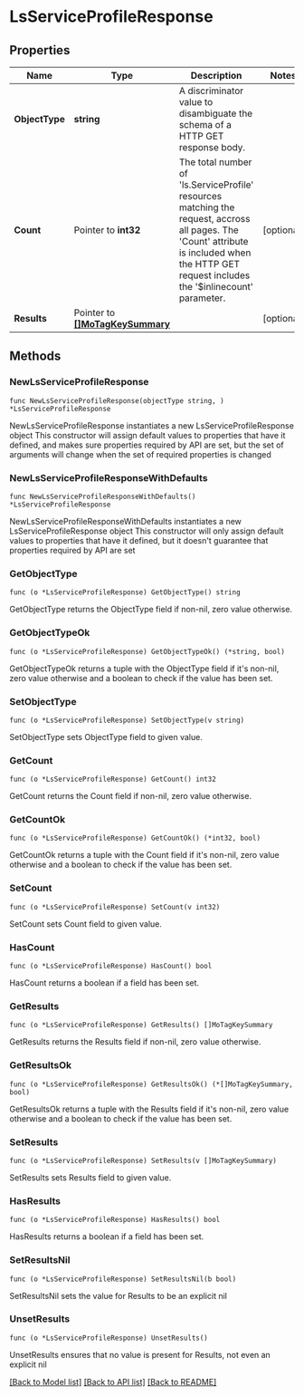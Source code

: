 # LsServiceProfileResponse

## Properties

Name | Type | Description | Notes
------------ | ------------- | ------------- | -------------
**ObjectType** | **string** | A discriminator value to disambiguate the schema of a HTTP GET response body. | 
**Count** | Pointer to **int32** | The total number of &#39;ls.ServiceProfile&#39; resources matching the request, accross all pages. The &#39;Count&#39; attribute is included when the HTTP GET request includes the &#39;$inlinecount&#39; parameter. | [optional] 
**Results** | Pointer to [**[]MoTagKeySummary**](MoTagKeySummary.md) |  | [optional] 

## Methods

### NewLsServiceProfileResponse

`func NewLsServiceProfileResponse(objectType string, ) *LsServiceProfileResponse`

NewLsServiceProfileResponse instantiates a new LsServiceProfileResponse object
This constructor will assign default values to properties that have it defined,
and makes sure properties required by API are set, but the set of arguments
will change when the set of required properties is changed

### NewLsServiceProfileResponseWithDefaults

`func NewLsServiceProfileResponseWithDefaults() *LsServiceProfileResponse`

NewLsServiceProfileResponseWithDefaults instantiates a new LsServiceProfileResponse object
This constructor will only assign default values to properties that have it defined,
but it doesn't guarantee that properties required by API are set

### GetObjectType

`func (o *LsServiceProfileResponse) GetObjectType() string`

GetObjectType returns the ObjectType field if non-nil, zero value otherwise.

### GetObjectTypeOk

`func (o *LsServiceProfileResponse) GetObjectTypeOk() (*string, bool)`

GetObjectTypeOk returns a tuple with the ObjectType field if it's non-nil, zero value otherwise
and a boolean to check if the value has been set.

### SetObjectType

`func (o *LsServiceProfileResponse) SetObjectType(v string)`

SetObjectType sets ObjectType field to given value.


### GetCount

`func (o *LsServiceProfileResponse) GetCount() int32`

GetCount returns the Count field if non-nil, zero value otherwise.

### GetCountOk

`func (o *LsServiceProfileResponse) GetCountOk() (*int32, bool)`

GetCountOk returns a tuple with the Count field if it's non-nil, zero value otherwise
and a boolean to check if the value has been set.

### SetCount

`func (o *LsServiceProfileResponse) SetCount(v int32)`

SetCount sets Count field to given value.

### HasCount

`func (o *LsServiceProfileResponse) HasCount() bool`

HasCount returns a boolean if a field has been set.

### GetResults

`func (o *LsServiceProfileResponse) GetResults() []MoTagKeySummary`

GetResults returns the Results field if non-nil, zero value otherwise.

### GetResultsOk

`func (o *LsServiceProfileResponse) GetResultsOk() (*[]MoTagKeySummary, bool)`

GetResultsOk returns a tuple with the Results field if it's non-nil, zero value otherwise
and a boolean to check if the value has been set.

### SetResults

`func (o *LsServiceProfileResponse) SetResults(v []MoTagKeySummary)`

SetResults sets Results field to given value.

### HasResults

`func (o *LsServiceProfileResponse) HasResults() bool`

HasResults returns a boolean if a field has been set.

### SetResultsNil

`func (o *LsServiceProfileResponse) SetResultsNil(b bool)`

 SetResultsNil sets the value for Results to be an explicit nil

### UnsetResults
`func (o *LsServiceProfileResponse) UnsetResults()`

UnsetResults ensures that no value is present for Results, not even an explicit nil

[[Back to Model list]](../README.md#documentation-for-models) [[Back to API list]](../README.md#documentation-for-api-endpoints) [[Back to README]](../README.md)


